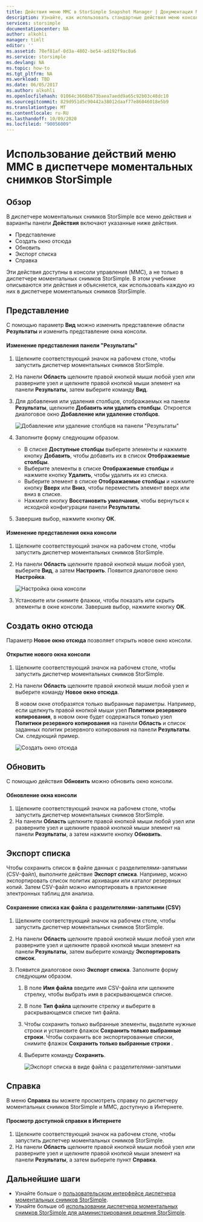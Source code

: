 ```yaml
---
title: Действия меню MMC в StorSimple Snapshot Manager | Документация Майкрософт
description: Узнайте, как использовать стандартные действия меню консоли управления (MMC) в диспетчере моментальных снимков StorSimple.
services: storsimple
documentationcenter: NA
author: alkohli
manager: timlt
editor: ''
ms.assetid: 78ef81af-0d3a-4802-be54-ad192f9ac8a6
ms.service: storsimple
ms.devlang: NA
ms.topic: how-to
ms.tgt_pltfrm: NA
ms.workload: TBD
ms.date: 06/05/2017
ms.author: alkohli
ms.openlocfilehash: 01064c3668b673baea7aedd9a65c92b03c48dc10
ms.sourcegitcommit: 829d951d5c90442a38012daaf77e86046018e5b9
ms.translationtype: MT
ms.contentlocale: ru-RU
ms.lasthandoff: 10/09/2020
ms.locfileid: "90056009"
---
```

# <a name="use-the-mmc-menu-actions-in-storsimple-snapshot-manager"></a>Использование действий меню MMC в диспетчере моментальных снимков StorSimple

## <a name="overview"></a>Обзор
В диспетчере моментальных снимков StorSimple все меню действия и варианты панели **Действия** включают указанные ниже действия.

* Представление
* Создать окно отсюда 
* Обновить 
* Экспорт списка 
* Справка 

Эти действия доступны в консоли управления (MMC), а не только в диспетчере моментальных снимков StorSimple. В этом учебнике описываются эти действия и объясняется, как использовать каждую из них в диспетчере моментальных снимков StorSimple.

## <a name="view"></a>Представление
С помощью параметр **Вид** можно изменить представление области **Результаты** и изменить представление окна консоли. 

#### <a name="to-change-the-results-pane-view"></a>Изменение представления панели "Результаты"
1. Щелкните соответствующий значок на рабочем столе, чтобы запустить диспетчер моментальных снимков StorSimple.
2. На панели **Область** щелкните правой кнопкой мыши любой узел или разверните узел и щелкните правой кнопкой мыши элемент на панели **Результаты**, затем выберите команду **Вид**. 
3. Для добавления или удаления столбцов, отображаемых на панели **Результаты**, щелкните **Добавить или удалить столбцы**. Откроется диалоговое окно **Добавление или удаление столбцов**.
   
    ![Добавление или удаление столбцов на панели "Результаты"](./media/storsimple-snapshot-manager-mmc-menu/HCS_SSM_Add_remove_columns.png) 
4. Заполните форму следующим образом.
   
   * В списке **Доступные столбцы** выберите элементы и нажмите кнопку **Добавить**, чтобы добавить их в список **Отображаемые столбцы**. 
   * Выберите элементы в списке **Отображаемые столбцы** и нажмите кнопку **Удалить**, чтобы удалить их из списка. 
   * Выберите элемент в списке **Отображаемые столбцы** и нажмите кнопку **Вверх** или **Вниз**, чтобы переместить элемент вверх или вниз в списке. 
   * Нажмите кнопку **Восстановить умолчания**, чтобы вернуться к исходной конфигурации панели **Результаты**. 
5. Завершив выбор, нажмите кнопку **ОК**. 

#### <a name="to-change-the-console-window-view"></a>Изменение представления окна консоли
1. Щелкните соответствующий значок на рабочем столе, чтобы запустить диспетчер моментальных снимков StorSimple.
2. На панели **Область** щелкните правой кнопкой мыши любой узел, выберите **Вид**, а затем **Настроить**. Появится диалоговое окно **Настройка**.
   
    ![Настройка окна консоли](./media/storsimple-snapshot-manager-mmc-menu/HCS_SSM_Customize.png) 
3. Установите или снимите флажки, чтобы показать или скрыть элементы в окне консоли. Завершив выбор, нажмите кнопку **ОК**.

## <a name="new-window-from-here"></a>Создать окно отсюда
Параметр **Новое окно отсюда** позволяет открыть новое окно консоли.

#### <a name="to-open-a-new-console-window"></a>Открытие нового окна консоли
1. Щелкните соответствующий значок на рабочем столе, чтобы запустить диспетчер моментальных снимков StorSimple.
2. На панели **Область** щелкните правой кнопкой мыши любой узел и выберите команду **Новое окно отсюда**. 
   
    В новом окне отобразятся только выбранные параметры. Например, если щелкнуть правой кнопкой мыши узел **Политики резервного копирования**, в новом окне будет содержаться только узел **Политики резервного копирования** на панели **Область** и список заданных политик резервного копирования на панели **Результаты**. См. следующий пример.
   
    ![Создать окно отсюда](./media/storsimple-snapshot-manager-mmc-menu/HCS_SSM_NewWindow.png) 

## <a name="refresh"></a>Обновить
С помощью действия **Обновить** можно обновить окно консоли.

#### <a name="to-update-the-console-window"></a>Обновление окна консоли
1. Щелкните соответствующий значок на рабочем столе, чтобы запустить диспетчер моментальных снимков StorSimple.
2. На панели **Область** щелкните правой кнопкой мыши любой узел или разверните узел и щелкните правой кнопкой мыши элемент на панели **Результаты**, а затем нажмите кнопку **Обновить**. 

## <a name="export-list"></a>Экспорт списка
Чтобы сохранить список в файле данных с разделителями-запятыми (CSV-файл), выполните действие **Экспорт списка**. Например, можно экспортировать список политик архивации или каталог резервных копий. Затем CSV-файл можно импортировать в приложение электронных таблиц для анализа.

#### <a name="to-save-a-list-in-a-comma-separated-value-csv-file"></a>Сохранение списка как файла с разделителями-запятыми (CSV)
1. Щелкните соответствующий значок на рабочем столе, чтобы запустить диспетчер моментальных снимков StorSimple. 
2. На панели **Область** щелкните правой кнопкой мыши любой узел или разверните узел и щелкните правой кнопкой мыши элемент на панели **Результаты**, затем выберите команду **Экспортировать список**. 
3. Появится диалоговое окно **Экспорт списка**. Заполните форму следующим образом. 
   
   1. В поле **Имя файла** введите имя CSV-файла или щелкните стрелку, чтобы выбрать имя в раскрывающемся списке.
   2. В поле **Тип файла** щелкните стрелку и выберите в раскрывающемся списке тип файла.
   3. Чтобы сохранить только выбранные элементы, выделите нужные строки и установите флажок **Сохранить только выбранные строки**. Чтобы сохранить все экспортированные списки, снимите флажок **Сохранить только выбранные строки** .
   4. Выберите команду **Сохранить**.
      
      ![Экспорт списка в виде файла с разделителями-запятыми](./media/storsimple-snapshot-manager-mmc-menu/HCS_SSM_Export_List.png) 

## <a name="help"></a>Справка
В меню **Справка** вы можете просмотреть справку по диспетчеру моментальных снимков StorSimple и MMC, доступную в Интернете.

#### <a name="to-view-available-online-help"></a>Просмотр доступной справки в Интернете
1. Щелкните соответствующий значок на рабочем столе, чтобы запустить диспетчер моментальных снимков StorSimple.
2. На панели **Область** щелкните правой кнопкой мыши любой узел или разверните узел и щелкните правой кнопкой мыши элемент на панели **Результаты**, а затем выберите пункт **Справка**. 

## <a name="next-steps"></a>Дальнейшие шаги
* Узнайте больше о [пользовательском интерфейсе диспетчера моментальных снимков StorSimple](storsimple-use-snapshot-manager.md).
* Узнайте больше об [использовании диспетчера моментальных снимков StorSimple для администрирования решения StorSimple](storsimple-snapshot-manager-admin.md).

